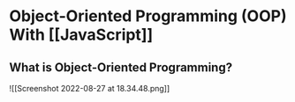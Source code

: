 # Object-Oriented Programming (OOP) With [[JavaScript]]
## What is Object-Oriented Programming?
![[Screenshot 2022-08-27 at 18.34.48.png]]


